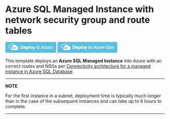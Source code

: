 # Azure SQL Managed Instance with network security group and route tables

<a href="https://portal.azure.com/#create/Microsoft.Template/uri/https%3A%2F%2Fraw.githubusercontent.com%2Fazure%2Fazure-quickstart-templates%2Fazure-sql-managed-instance%2Fmaster%2Fazuredeploy.json" target="_blank">
<img src="https://raw.githubusercontent.com/Azure/azure-quickstart-templates/master/1-CONTRIBUTION-GUIDE/images/deploytoazure.png"/>
</a>

<a href="https://portal.azure.us/#create/Microsoft.Template/uri/https%3A%2F%2Fraw.githubusercontent.com%2Fjftl6y%2Fazure-quickstart-templates%2Fazure-sql-managed-instance%2Fmaster%2Fazuredeploy.json" target="_blank">
<img src="https://raw.githubusercontent.com/Azure/azure-quickstart-templates/master/1-CONTRIBUTION-GUIDE/images/deploytoazuregov.png"/>
</a>

This template deploys an **Azure SQL Managed Instance** into Azure with an correct routes and NSGs per [Connectivity architecture for a managed instance in Azure SQL Database](https://docs.microsoft.com/en-us/azure/sql-database/sql-database-managed-instance-connectivity-architecture).

---
**NOTE**

For the first instance in a subnet, deployment time is typically much longer than in the case of the subsequent instances and can take up to 6 hours to complete.

---